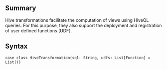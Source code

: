 ## Summary
Hive transformations facilitate the computation of views using HiveQL queries. For this purpose, they also support the deployment and registration of user defined functions (UDF).

## Syntax

    case class HiveTransformation(sql: String, udfs: List[Function] = List())